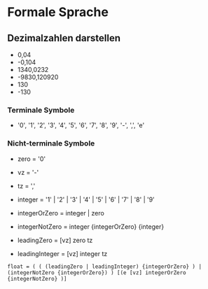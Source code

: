 # Formale Sprache

## Dezimalzahlen darstellen

- 0,04
- -0,104
- 1340,0232
- -9830,120920
- 130
- -130

### Terminale Symbole 

- '0', '1', '2', '3', '4', '5', '6', '7', '8', '9', '-', ',', 'e'

### Nicht-terminale Symbole

- zero = '0'
- vz = '-'
- tz = ','
- integer = '1' | '2' | '3' | '4' | '5' | '6' | '7' | '8' | '9'
- integerOrZero = integer | zero
- integerNotZero = integer {integerOrZero} {integer}


- leadingZero = [vz] zero tz
- leadingInteger = [vz] integer tz

````agsl
float = ( ( (leadingZero | leadingInteger) {integerOrZero} ) | (integerNotZero {integerOrZero}) ) [(e [vz] integerOrZero {integerNotZero} )]
````


